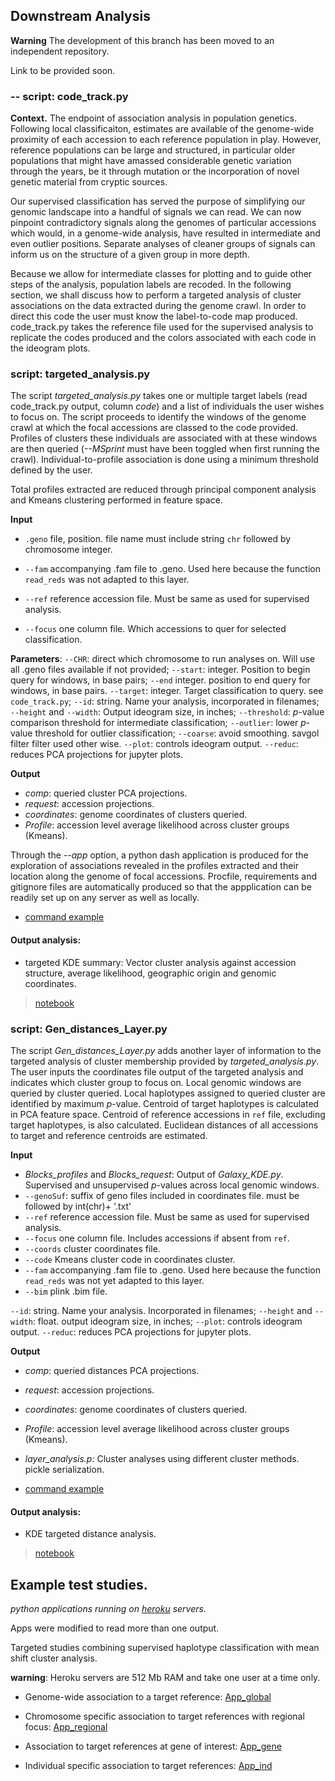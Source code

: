 ## Downstream Analysis

**Warning** The development of this branch has been moved to an independent repository.

Link to be provided soon.

### -- script: code_track.py

**Context.** The endpoint of association analysis in population genetics. Following local classificaiton, estimates are available of the genome-wide 
proximity of each accession to each reference population in play. However, reference populations can be large and structured, in particular 
older populations that might have amassed considerable genetic variation through the years, be it through mutation or the incorporation 
of novel genetic material from cryptic sources.

Our supervised classification has served the purpose of simplifying our genomic landscape into a handful of signals we can read. We can now 
pinpoint contradictory signals along the genomes of particular accessions which would, in a genome-wide analysis, have resulted in intermediate 
and even outlier positions. Separate analyses of cleaner groups of signals can inform us on the structure of a given group in more depth.

Because we allow for intermediate classes for plotting and to guide other steps of the analysis, population labels are recoded. 
In the following section, we shall discuss how to perform a targeted analysis of cluster associations on the data extracted 
during the genome crawl. In order to direct this code the user must know the label-to-code map produced. code_track.py takes the 
reference file used for the supervised analysis to replicate the codes produced and the colors associated with each code in the 
ideogram plots.

### script: targeted_analysis.py

The script *targeted_analysis.py* takes one or multiple target labels (read code_track.py output, column _code_) and a list of individuals the 
user wishes to focus on. The script proceeds to identify the windows of the genome crawl at which the focal accessions are classed to the code 
provided. Profiles of clusters these individuals are associated with at these windows are then queried (_--MSprint_ must have been toggled 
when first running the crawl). Individual-to-profile association is done using a minimum threshold defined by the user. 

Total profiles extracted are reduced through principal component analysis and Kmeans clustering performed in feature space.

**Input**

- `.geno` file, position. file name must include string `chr` followed by chromosome integer.

- `--fam`  accompanying .fam file to .geno. Used here because the function `read_reds` was not adapted to this layer.

- `--ref`  reference accession file. Must be same as used for supervised analysis. 

- `--focus` one column file. Which accessions to quer for selected classification.

**Parameters**: `--CHR`: direct which chromosome to run analyses on. Will use all .geno 
files available if not provided; `--start`: integer. Position to begin query for windows, 
in base pairs; `--end`  integer. position to end query for windows, in base pairs. `--target`: integer. 
Target classification to query. see `code_track.py`; `--id`: string. Name your analysis, 
incorporated in filenames; `--height` and `--width`: Output ideogram size, in inches; 
`--threshold`: *p*-value comparison threshold for intermediate classification; `--outlier`: lower 
*p*-value threshold for outlier classification; `--coarse`: avoid smoothing. savgol filter filter
used other wise. `--plot`: controls ideogram output. `--reduc`: reduces PCA projections for jupyter 
plots.

**Output**

- *_comp_*: queried cluster PCA projections.
- *_request_*: accession projections.
- *_coordinates_*: genome coordinates of clusters queried.
- *_Profile_*: accession level average likelihood across cluster groups (Kmeans).

Through the *--app* option, a python dash application is produced for the exploration of associations revealed in the profiles extracted and 
their location along the genome of focal accessions. Procfile, requirements and gitignore files are automatically produced so that the 
appplication can be readily set up on any server as well as locally.

- [command example](Cluster_target_command.txt)

#### Output analysis:

- targeted KDE summary: Vector cluster analysis against accession structure, average likelihood, geographic origin and genomic coordinates. 

> [notebook](https://nbviewer.jupyter.org/github/SantosJGND/Galaxy_KDE_classifier/blob/master/Downstream_functions/Analyses_Jsubtrop_self_KDE/Targeted_analysis_plot.ipynb)


### script: Gen_distances_Layer.py

The script *Gen_distances_Layer.py* adds another layer of information to the targeted analysis of cluster 
membership provided by *targeted_analysis.py*. The user inputs the coordinates file output
of the targeted analysis and indicates which cluster group to focus on. Local genomic windows are queried by 
cluster queried. Local haplotypes assigned to queried cluster are identified by maximum *p*-value. Centroid
of target haplotypes is calculated in PCA feature space. Centroid of reference accessions in `ref` file, excluding
target haplotypes, is also calculated. Euclidean distances of all accessions to target and reference centroids are estimated.

**Input**
- *Blocks_profiles* and *Blocks_request*: Output of *Galaxy_KDE.py*. Supervised and unsupervised *p*-values across local genomic windows.
- `--genoSuf`: suffix of geno files included in coordinates file. must be followed by int(chr)+ '.txt'
- `--ref`  reference accession file. Must be same as used for supervised analysis. 
- `--focus` one column file. Includes accessions if absent from `ref`.
- `--coords` cluster coordinates file.
- `--code` Kmeans cluster code in coordinates cluster.
- `--fam`  accompanying .fam file to .geno. Used here because the function `read_reds` was not yet adapted to this layer.
- `--bim` plink .bim file.

`--id`: string. Name your analysis. Incorporated in filenames; `--height` and `--width`: float. output ideogram size, in inches; 
`--plot`: controls ideogram output. `--reduc`: reduces PCA projections for jupyter plots.


**Output**

- *_comp_*: queried distances PCA projections.
- *_request_*: accession projections.
- *_coordinates_*: genome coordinates of clusters queried.
- *_Profile_*: accession level average likelihood across cluster groups (Kmeans).
- *layer_analysis.p*: Cluster analyses using different cluster methods. pickle serialization.


- [command example](Distance_command_command.txt)

#### Output analysis:

- KDE targeted distance analysis.

> [notebook](https://nbviewer.jupyter.org/github/SantosJGND/Galaxy_KDE_classifier/blob/master/Downstream_functions/JapanKorea_tropical_Rdist/model_Rdist.ipynb)


## Example test studies. 
*python applications running on [heroku](https://www.heroku.com/platform) servers.*

Apps were modified to read more than one output. 

Targeted studies combining supervised haplotype classification with mean shift cluster analysis. 

**warning**: Heroku servers are 512 Mb RAM and take one user at a time only.

- Genome-wide association to a target reference: [App_global](https://cbasmati-japonica-signals.herokuapp.com/)

- Chromosome specific association to target references with regional focus: [App_regional](https://cbasmati-chr08-examples.herokuapp.com/)

- Association to target references at gene of interest: [App_gene](https://sh4-gene.herokuapp.com/)

- Individual specific association to target references: [App_ind](https://iris-313-12074.herokuapp.com/)

